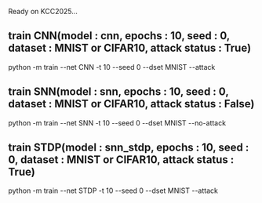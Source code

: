 Ready on KCC2025...

## train CNN(model : cnn, epochs : 10, seed : 0, dataset : MNIST or CIFAR10, attack status : True)
python -m train --net CNN -t 10 --seed 0 --dset MNIST --attack

## train SNN(model : snn, epochs : 10, seed : 0, dataset : MNIST or CIFAR10, attack status : False)
python -m train --net SNN -t 10 --seed 0 --dset MNIST --no-attack

## train STDP(model : snn_stdp, epochs : 10, seed : 0, dataset : MNIST or CIFAR10, attack status : True)
python -m train --net STDP -t 10 --seed 0 --dset MNIST --attack
